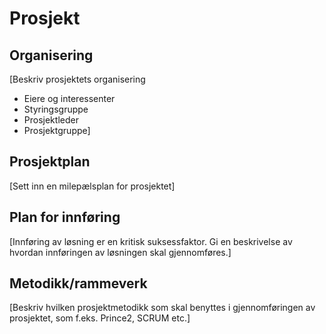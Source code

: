 # Prosjekt

## Organisering
[Beskriv prosjektets organisering 
- Eiere og interessenter 
- Styringsgruppe 
- Prosjektleder 
- Prosjektgruppe]

## Prosjektplan
[Sett inn en milepælsplan for prosjektet] 

## Plan for innføring 

[Innføring av løsning er en kritisk suksessfaktor. Gi en beskrivelse av hvordan innføringen av løsningen skal gjennomføres.] 

## Metodikk/rammeverk 

[Beskriv hvilken prosjektmetodikk som skal benyttes i gjennomføringen av prosjektet, som f.eks. Prince2, SCRUM etc.] 